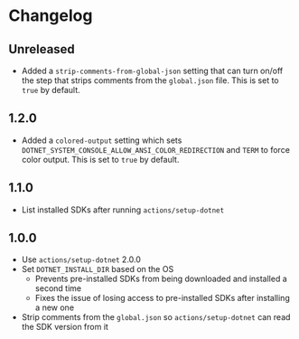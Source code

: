 # Changelog

## Unreleased

- Added a `strip-comments-from-global-json` setting that can turn on/off the step that strips comments from the `global.json` file. This is set to `true` by default.

## 1.2.0

- Added a `colored-output` setting which sets `DOTNET_SYSTEM_CONSOLE_ALLOW_ANSI_COLOR_REDIRECTION` and `TERM` to force color output. This is set to `true` by default.

## 1.1.0

- List installed SDKs after running `actions/setup-dotnet`

## 1.0.0

- Use `actions/setup-dotnet` 2.0.0
- Set `DOTNET_INSTALL_DIR` based on the OS
  - Prevents pre-installed SDKs from being downloaded and installed a second time
  - Fixes the issue of losing access to pre-installed SDKs after installing a new one
- Strip comments from the `global.json` so `actions/setup-dotnet` can read the SDK version from it
